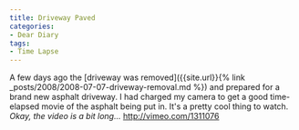 ```yaml
---
title: Driveway Paved
categories:
- Dear Diary
tags:
- Time Lapse
---
```


A few days ago the [driveway was removed]({{site.url}}{% link _posts/2008/2008-07-07-driveway-removal.md %}) and prepared for a brand new asphalt driveway. I had charged my camera to get a good time-elapsed movie of the asphalt being put in. It's a pretty cool thing to watch. _Okay, the video is a bit long..._
http://vimeo.com/1311076
